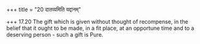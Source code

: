 +++
title = "20 दातव्यमिति यद्दानम्"

+++
17.20 The gift which is given without thought of recompense, in the
belief that it ought to be made, in a fit place, at an opportune time
and to a deserving person - such a gift is Pure.
